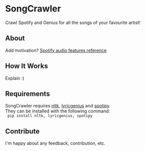 # SongCrawler
Crawl Spotify and Genius for all the songs of your favourite artist!

## About
Add motivation?
[Spotify audio features reference](https://developer.spotify.com/documentation/web-api/reference/tracks/get-audio-features/)

## How It Works
Explain :)

## Requirements
SongCrawler requires [nltk](https://github.com/nltk/nltk), [lyricgenius](https://github.com/johnwmillr/LyricsGenius) and [spotipy](https://github.com/plamere/spotipy). <br/>
They can be installed with the following command: <br/>
  ` pip install nltk, lyricgenius, spotipy`

## Contribute
I'm happy about any feedback, contribution, etc.
